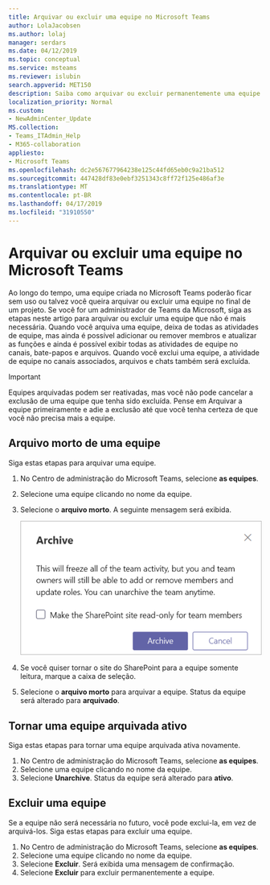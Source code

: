 ```yaml
---
title: Arquivar ou excluir uma equipe no Microsoft Teams
author: LolaJacobsen
ms.author: lolaj
manager: serdars
ms.date: 04/12/2019
ms.topic: conceptual
ms.service: msteams
ms.reviewer: islubin
search.appverid: MET150
description: Saiba como arquivar ou excluir permanentemente uma equipe.
localization_priority: Normal
ms.custom:
- NewAdminCenter_Update
MS.collection:
- Teams_ITAdmin_Help
- M365-collaboration
appliesto:
- Microsoft Teams
ms.openlocfilehash: dc2e567677964238e125c44fd65eb0c9a21ba512
ms.sourcegitcommit: 447428df83e0ebf3251343c8ff72f125e486af3e
ms.translationtype: MT
ms.contentlocale: pt-BR
ms.lasthandoff: 04/17/2019
ms.locfileid: "31910550"
---
```

<a name="archive-or-delete-a-team-in-microsoft-teams"></a>Arquivar ou excluir uma equipe no Microsoft Teams
===========================================

Ao longo do tempo, uma equipe criada no Microsoft Teams poderão ficar sem uso ou talvez você queira arquivar ou excluir uma equipe no final de um projeto. Se você for um administrador de Teams da Microsoft, siga as etapas neste artigo para arquivar ou excluir uma equipe que não é mais necessária. Quando você arquiva uma equipe, deixa de todas as atividades de equipe, mas ainda é possível adicionar ou remover membros e atualizar as funções e ainda é possível exibir todas as atividades de equipe no canais, bate-papos e arquivos. Quando você exclui uma equipe, a atividade de equipe no canais associados, arquivos e chats também será excluída. 

> [!IMPORTANT]
> Equipes arquivadas podem ser reativadas, mas você não pode cancelar a exclusão de uma equipe que tenha sido excluída. Pense em Arquivar a equipe primeiramente e adie a exclusão até que você tenha certeza de que você não precisa mais a equipe.

## <a name="archive-a-team"></a>Arquivo morto de uma equipe

Siga estas etapas para arquivar uma equipe.

1. No Centro de administração do Microsoft Teams, selecione **as equipes**.
2. Selecione uma equipe clicando no nome da equipe.
3. Selecione o **arquivo morto**. A seguinte mensagem será exibida.

    ![Mensagem de arquivo morto de captura de tela de equipes](media/teams-archive-message.png)

4. Se você quiser tornar o site do SharePoint para a equipe somente leitura, marque a caixa de seleção.
5. Selecione o **arquivo morto** para arquivar a equipe. Status da equipe será alterado para **arquivado**.

## <a name="make-an-archived-team-active"></a>Tornar uma equipe arquivada ativo

Siga estas etapas para tornar uma equipe arquivada ativa novamente.

1. No Centro de administração do Microsoft Teams, selecione **as equipes**.
2. Selecione uma equipe clicando no nome da equipe.
3. Selecione **Unarchive**. Status da equipe será alterado para **ativo**.

## <a name="delete-a-team"></a>Excluir uma equipe

Se a equipe não será necessária no futuro, você pode exclui-la, em vez de arquivá-los. Siga estas etapas para excluir uma equipe.

1.  No Centro de administração do Microsoft Teams, selecione **as equipes**.
2.  Selecione uma equipe clicando no nome da equipe.
3.  Selecione **Excluir**. Será exibida uma mensagem de confirmação.
4.  Selecione **Excluir** para excluir permanentemente a equipe.



